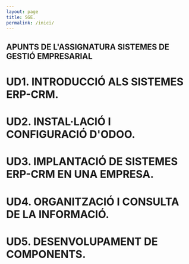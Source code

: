 ```yaml
---
layout: page
title: SGE.
permalink: /inici/
---
```

## APUNTS DE L'ASSIGNATURA SISTEMES DE GESTIÓ EMPRESARIAL

# UD1. INTRODUCCIÓ ALS SISTEMES ERP-CRM.

# UD2. INSTAL·LACIÓ I CONFIGURACIÓ D'ODOO.

# UD3. IMPLANTACIÓ DE SISTEMES ERP-CRM EN UNA EMPRESA.

# UD4. ORGANITZACIÓ I CONSULTA DE LA INFORMACIÓ.

# UD5. DESENVOLUPAMENT DE COMPONENTS.
